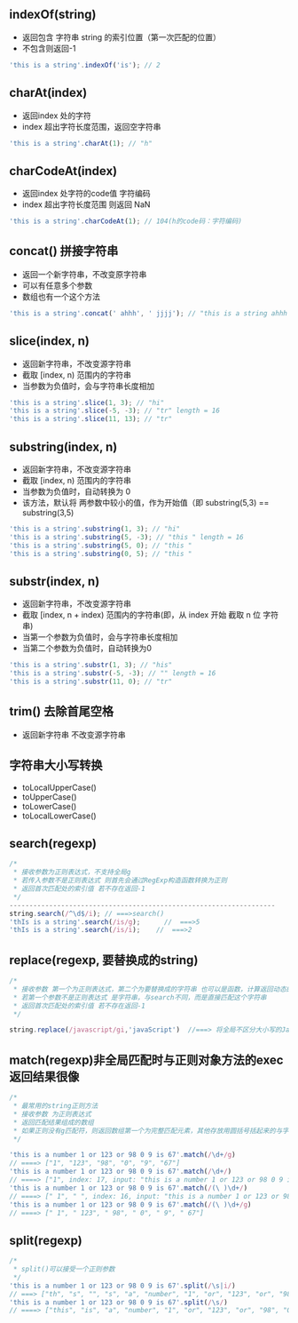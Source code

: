 ## indexOf(string) 
- 返回包含 字符串 string 的索引位置（第一次匹配的位置）
- 不包含则返回-1

```js
'this is a string'.indexOf('is'); // 2
```

## charAt(index)
- 返回index 处的字符
- index 超出字符长度范围，返回空字符串

```js
'this is a string'.charAt(1); // "h"
```

## charCodeAt(index)
- 返回index 处字符的code值 字符编码
- index 超出字符长度范围 则返回 NaN

```js
'this is a string'.charCodeAt(1); // 104(h的code码：字符编码)
```
## concat() 拼接字符串
- 返回一个新字符串，不改变原字符串
- 可以有任意多个参数
- 数组也有一个这个方法

```js
'this is a string'.concat(' ahhh', ' jjjj'); // "this is a string ahhh jjjj"
```

## slice(index, n) 
- 返回新字符串，不改变源字符串
- 截取 [index, n) 范围内的字符串
- 当参数为负值时，会与字符串长度相加

```js
'this is a string'.slice(1, 3); // "hi"
'this is a string'.slice(-5, -3); // "tr" length = 16
'this is a string'.slice(11, 13); // "tr"
```
## substring(index, n)
- 返回新字符串，不改变源字符串
- 截取 [index, n) 范围内的字符串
- 当参数为负值时，自动转换为 0 
- 该方法，默认将 两参数中较小的值，作为开始值（即 substring(5,3) == substring(3,5)

```js
'this is a string'.substring(1, 3); // "hi"
'this is a string'.substring(5, -3); // "this " length = 16
'this is a string'.substring(5, 0); // "this "
'this is a string'.substring(0, 5); // "this "
```

## substr(index, n)
- 返回新字符串，不改变源字符串
- 截取 [index, n + index) 范围内的字符串(即，从 index 开始 截取 n 位 字符串)
- 当第一个参数为负值时，会与字符串长度相加
- 当第二个参数为负值时，自动转换为0

```js
'this is a string'.substr(1, 3); // "his"
'this is a string'.substr(-5, -3); // "" length = 16
'this is a string'.substr(11, 0); // "tr"
```

## trim() 去除首尾空格
- 返回新字符串 不改变源字符串

## 字符串大小写转换

- toLocalUpperCase()
- toUpperCase()
- toLowerCase()
- toLocalLowerCase()

## search(regexp)

```js
/*
 * 接收参数为正则表达式，不支持全局g 
 * 若传入参数不是正则表达式 则首先会通过RegExp构造函数转换为正则
 * 返回首次匹配处的索引值 若不存在返回-1  
 */
-------------------------------------------------------------------
string.search(/^\d$/i); // ===>search() 
'thIs is a string'.search(/is/g);      //  ===>5
'thIs is a string'.search(/is/i);    //  ===>2
```

## replace(regexp, 要替换成的string)

```js
/*
 * 接收参数 第一个为正则表达式，第二个为要替换成的字符串 也可以是函数，计算返回动态的字符串 支持全局g
 * 若第一个参数不是正则表达式 是字符串，与search不同，而是直接匹配这个字符串
 * 返回首次匹配处的索引值 若不存在返回-1  
 */

string.replace(/javascript/gi,'javaScript')  //===> 将全局不区分大小写的JavaScript字符串替换成 javaScript
```

## match(regexp)非全局匹配时与正则对象方法的exec返回结果很像

```js
/*
 * 最常用的string正则方法
 * 接收参数 为正则表达式
 * 返回匹配结果组成的数组  
 * 如果正则没有g匹配符，则返回数组第一个为完整匹配元素，其他存放用圆括号括起来的与字符串相匹配的子串
 */

'this is a number 1 or 123 or 98 0 9 is 67'.match(/\d+/g)
// ====> ["1", "123", "98", "0", "9", "67"]
'this is a number 1 or 123 or 98 0 9 is 67'.match(/\d+/)
// ====> ["1", index: 17, input: "this is a number 1 or 123 or 98 0 9 is 67"]
'this is a number 1 or 123 or 98 0 9 is 67'.match(/(\ )\d+/)
// ====> [" 1", " ", index: 16, input: "this is a number 1 or 123 or 98 0 9 is 67"]
'this is a number 1 or 123 or 98 0 9 is 67'.match(/(\ )\d+/g)
// ====> [" 1", " 123", " 98", " 0", " 9", " 67"]
```

## split(regexp)

```js
/*
 * split()可以接受一个正则参数
 */
'this is a number 1 or 123 or 98 0 9 is 67'.split(/\s|i/)
// ===> ["th", "s", "", "s", "a", "number", "1", "or", "123", "or", "98", "0", "9", "", "s", "67"]
'this is a number 1 or 123 or 98 0 9 is 67'.split(/\s/)
// ====> ["this", "is", "a", "number", "1", "or", "123", "or", "98", "0", "9", "is", "67"]
```

